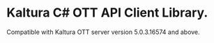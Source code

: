 # Kaltura C# OTT API Client Library.
Compatible with Kaltura OTT server version 5.0.3.16574 and above.

